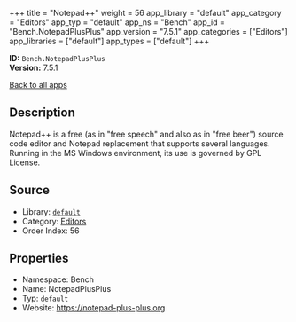 ﻿+++
title = "Notepad++"
weight = 56
app_library = "default"
app_category = "Editors"
app_typ = "default"
app_ns = "Bench"
app_id = "Bench.NotepadPlusPlus"
app_version = "7.5.1"
app_categories = ["Editors"]
app_libraries = ["default"]
app_types = ["default"]
+++

**ID:** `Bench.NotepadPlusPlus`  
**Version:** 7.5.1  
<!--more-->

[Back to all apps](/apps/)

## Description
Notepad++ is a free (as in "free speech" and also as in "free beer") source code editor and Notepad replacement that supports several languages. Running in the MS Windows environment, its use is governed by GPL License.

## Source

* Library: [`default`](/app_libraries/default)
* Category: [Editors](/app_categories/editors)
* Order Index: 56

## Properties

* Namespace: Bench
* Name: NotepadPlusPlus
* Typ: `default`
* Website: <https://notepad-plus-plus.org>

